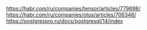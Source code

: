 https://habr.com/ru/companies/tensor/articles/779698/
https://habr.com/ru/companies/otus/articles/706346/
https://postgrespro.ru/docs/postgresql/14/index